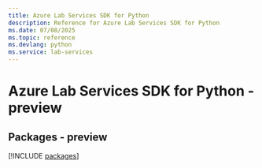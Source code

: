 ```yaml
---
title: Azure Lab Services SDK for Python
description: Reference for Azure Lab Services SDK for Python
ms.date: 07/08/2025
ms.topic: reference
ms.devlang: python
ms.service: lab-services
---
```

# Azure Lab Services SDK for Python - preview
## Packages - preview
[!INCLUDE [packages](lab-services-index.md)]